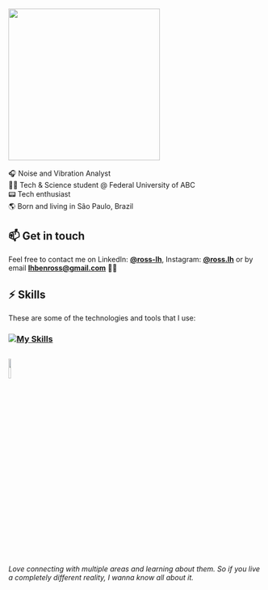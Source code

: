 ### <img src="https://media.giphy.com/media/v1.Y2lkPTc5MGI3NjExeDYxaDhvcDRpaWJ3dG83dnQycW8yMncyczQ4eW5seXc0YzU0MnVrciZlcD12MV9pbnRlcm5hbF9naWZfYnlfaWQmY3Q9Zw/KfnA4bFrgq7eFWVsSK/giphy.gif" width=300px />

🎧 Noise and Vibration Analyst<br>
👨‍🔬 Tech & Science student @ Federal University of ABC<br>
📟 Tech enthusiast<br>
🌎 Born and living in São Paulo, Brazil<br>

## :mailbox: Get in touch

Feel free to contact me on LinkedIn: [**@ross-lh**](https://linkedin.com/in/ross-lh), Instagram: [**@ross.lh**](https://instagram.com/ross.lh) or by email **lhbenross@gmail.com** ✌🏻

## :zap: Skills

These are some of the technologies and tools that I use:

### [![My Skills](https://skillicons.dev/icons?i=bootstrap,css,git,github,html,js,linux,mysql,php,py,vscode&perline=15)](https://skillicons.dev)

##
### <img src="https://media.giphy.com/media/KEfHwQXN18LNqxDl93/giphy.gif" width=10% />
<a><i>Love connecting with multiple areas and learning about them. So if you live a completely different reality, I wanna know all about it.</i></a>
<br>
